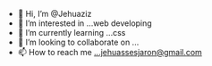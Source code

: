 - 👋 Hi, I’m @Jehuaziz
- 👀 I’m interested in ...web developing
- 🌱 I’m currently learning ...css
- 💞️ I’m looking to collaborate on ...
- 📫 How to reach me ...jehuassesjaron@gmail.com

<!---
Jehuaziz/Jehuaziz is a ✨ special ✨ repository because its `README.md` (this file) appears on your GitHub profile.
You can click the Preview link to take a look at your changes.
--->
